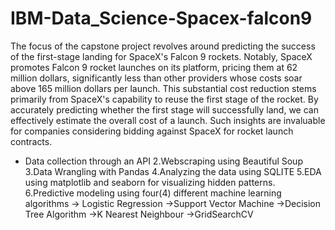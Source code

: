 # IBM-Data_Science-Spacex-falcon9
The focus of the capstone project revolves around predicting the success of the first-stage landing for SpaceX's Falcon 9 rockets. Notably, SpaceX promotes Falcon 9 rocket launches on its platform, pricing them at 62 million dollars, significantly less than other providers whose costs soar above 165 million dollars per launch. This substantial cost reduction stems primarily from SpaceX's capability to reuse the first stage of the rocket. By accurately predicting whether the first stage will successfully land, we can effectively estimate the overall cost of a launch. Such insights are invaluable for companies considering bidding against SpaceX for rocket launch contracts.


- Data collection through an API
2.Webscraping using Beautiful Soup
3.Data Wrangling with Pandas
4.Analyzing the data using SQLITE
5.EDA using matplotlib and seaborn for visualizing hidden patterns.
6.Predictive modeling using four(4) different machine learning algorithms
    -> Logistic Regression
    ->Support Vector Machine
    ->Decision Tree Algorithm
    ->K Nearest Neighbour
    ->GridSearchCV
